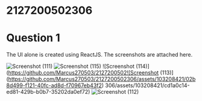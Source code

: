 # 2127200502306
<h1>Question 1</h1>

<p>The UI alone is created using ReactJS. The screenshots are attached here.</p>

![Screenshot (111)](https://github.com/Marcus270503/2127200502306/assets/103208421/a6489e15-b7ff-47e6-b972-6c0682e99ea8)
![Screenshot (115)](https://github.com/Marcus270503/2127200502306/assets/103208421/84ed55ef-6d5b-4186-bf05-0b8932309aac)
![Screenshot (114)](https://github.com/Marcus270503/2127200502![Screenshot (113)](https://github.com/Marcus270503/2127200502306/assets/103208421/02b8d499-f121-40fc-ad8d-f70967eb43f2)
306/assets/103208421/cd1a0c14-ed81-429b-b0b7-35202da0ef72)
![Screenshot (112)](https://github.com/Marcus270503/2127200502306/assets/103208421/d5c4c032-ad6a-4ee1-a80b-0e6ca1d86c25)
